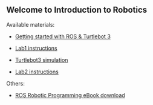 ## Welcome to Introduction to Robotics

Available materials:

- [Getting started with ROS & Turtlebot 3](docs/getting_started.md)

- [Lab1 instructions](docs/lab1/README.md)

- [Turtlebot3 simulation](docs/turtlebot3_simulation.md)

- [Lab2 instructions](docs/lab2/README.md)

Others:

- [ROS Robotic Programming eBook download](http://www.robotis.com/service/download.php?no=719)
